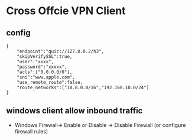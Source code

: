 # Cross Offcie VPN Client

## config 
```
{
    "endpoint":"quic://127.0.0.2/h3",
    "skipVerifySSL":true,
    "user":"xxxx",
    "password":"xxxxx",
    "acls":["0.0.0.0/0"],
    "sni":"www.apple.com",
    "use_remote_route":false,
    "route_networks":["10.8.0.0/16","192.168.10.0/24"]
}
```

## windows client allow inbound traffic
* Windows Firewall-> Enable or Disable -> Disable Firewall (or configure firewall rules)